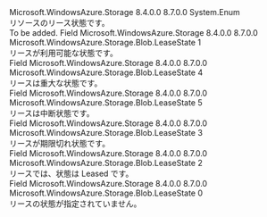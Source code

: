 <Type Name="LeaseState" FullName="Microsoft.WindowsAzure.Storage.Blob.LeaseState">
  <TypeSignature Language="C#" Value="public enum LeaseState" />
  <TypeSignature Language="ILAsm" Value=".class public auto ansi sealed LeaseState extends System.Enum" />
  <TypeSignature Language="DocId" Value="T:Microsoft.WindowsAzure.Storage.Blob.LeaseState" />
  <TypeSignature Language="VB.NET" Value="Public Enum LeaseState" />
  <TypeSignature Language="F#" Value="type LeaseState = " />
  <AssemblyInfo>
    <AssemblyName>Microsoft.WindowsAzure.Storage</AssemblyName>
    <AssemblyVersion>8.4.0.0</AssemblyVersion>
    <AssemblyVersion>8.7.0.0</AssemblyVersion>
  </AssemblyInfo>
  <Base>
    <BaseTypeName>System.Enum</BaseTypeName>
  </Base>
  <Docs>
    <summary>
            リソースのリース状態です。
            </summary>
    <remarks>To be added.</remarks>
  </Docs>
  <Members>
    <Member MemberName="Available">
      <MemberSignature Language="C#" Value="Available" />
      <MemberSignature Language="ILAsm" Value=".field public static literal valuetype Microsoft.WindowsAzure.Storage.Blob.LeaseState Available = int32(1)" />
      <MemberSignature Language="DocId" Value="F:Microsoft.WindowsAzure.Storage.Blob.LeaseState.Available" />
      <MemberSignature Language="VB.NET" Value="Available" />
      <MemberSignature Language="F#" Value="Available = 1" Usage="Microsoft.WindowsAzure.Storage.Blob.LeaseState.Available" />
      <MemberType>Field</MemberType>
      <AssemblyInfo>
        <AssemblyName>Microsoft.WindowsAzure.Storage</AssemblyName>
        <AssemblyVersion>8.4.0.0</AssemblyVersion>
        <AssemblyVersion>8.7.0.0</AssemblyVersion>
      </AssemblyInfo>
      <ReturnValue>
        <ReturnType>Microsoft.WindowsAzure.Storage.Blob.LeaseState</ReturnType>
      </ReturnValue>
      <MemberValue>1</MemberValue>
      <Docs>
        <summary>
            リースが利用可能な状態です。
            </summary>
      </Docs>
    </Member>
    <Member MemberName="Breaking">
      <MemberSignature Language="C#" Value="Breaking" />
      <MemberSignature Language="ILAsm" Value=".field public static literal valuetype Microsoft.WindowsAzure.Storage.Blob.LeaseState Breaking = int32(4)" />
      <MemberSignature Language="DocId" Value="F:Microsoft.WindowsAzure.Storage.Blob.LeaseState.Breaking" />
      <MemberSignature Language="VB.NET" Value="Breaking" />
      <MemberSignature Language="F#" Value="Breaking = 4" Usage="Microsoft.WindowsAzure.Storage.Blob.LeaseState.Breaking" />
      <MemberType>Field</MemberType>
      <AssemblyInfo>
        <AssemblyName>Microsoft.WindowsAzure.Storage</AssemblyName>
        <AssemblyVersion>8.4.0.0</AssemblyVersion>
        <AssemblyVersion>8.7.0.0</AssemblyVersion>
      </AssemblyInfo>
      <ReturnValue>
        <ReturnType>Microsoft.WindowsAzure.Storage.Blob.LeaseState</ReturnType>
      </ReturnValue>
      <MemberValue>4</MemberValue>
      <Docs>
        <summary>
            リースは重大な状態です。
            </summary>
      </Docs>
    </Member>
    <Member MemberName="Broken">
      <MemberSignature Language="C#" Value="Broken" />
      <MemberSignature Language="ILAsm" Value=".field public static literal valuetype Microsoft.WindowsAzure.Storage.Blob.LeaseState Broken = int32(5)" />
      <MemberSignature Language="DocId" Value="F:Microsoft.WindowsAzure.Storage.Blob.LeaseState.Broken" />
      <MemberSignature Language="VB.NET" Value="Broken" />
      <MemberSignature Language="F#" Value="Broken = 5" Usage="Microsoft.WindowsAzure.Storage.Blob.LeaseState.Broken" />
      <MemberType>Field</MemberType>
      <AssemblyInfo>
        <AssemblyName>Microsoft.WindowsAzure.Storage</AssemblyName>
        <AssemblyVersion>8.4.0.0</AssemblyVersion>
        <AssemblyVersion>8.7.0.0</AssemblyVersion>
      </AssemblyInfo>
      <ReturnValue>
        <ReturnType>Microsoft.WindowsAzure.Storage.Blob.LeaseState</ReturnType>
      </ReturnValue>
      <MemberValue>5</MemberValue>
      <Docs>
        <summary>
            リースは中断状態です。
            </summary>
      </Docs>
    </Member>
    <Member MemberName="Expired">
      <MemberSignature Language="C#" Value="Expired" />
      <MemberSignature Language="ILAsm" Value=".field public static literal valuetype Microsoft.WindowsAzure.Storage.Blob.LeaseState Expired = int32(3)" />
      <MemberSignature Language="DocId" Value="F:Microsoft.WindowsAzure.Storage.Blob.LeaseState.Expired" />
      <MemberSignature Language="VB.NET" Value="Expired" />
      <MemberSignature Language="F#" Value="Expired = 3" Usage="Microsoft.WindowsAzure.Storage.Blob.LeaseState.Expired" />
      <MemberType>Field</MemberType>
      <AssemblyInfo>
        <AssemblyName>Microsoft.WindowsAzure.Storage</AssemblyName>
        <AssemblyVersion>8.4.0.0</AssemblyVersion>
        <AssemblyVersion>8.7.0.0</AssemblyVersion>
      </AssemblyInfo>
      <ReturnValue>
        <ReturnType>Microsoft.WindowsAzure.Storage.Blob.LeaseState</ReturnType>
      </ReturnValue>
      <MemberValue>3</MemberValue>
      <Docs>
        <summary>
            リースが期限切れ状態です。
            </summary>
      </Docs>
    </Member>
    <Member MemberName="Leased">
      <MemberSignature Language="C#" Value="Leased" />
      <MemberSignature Language="ILAsm" Value=".field public static literal valuetype Microsoft.WindowsAzure.Storage.Blob.LeaseState Leased = int32(2)" />
      <MemberSignature Language="DocId" Value="F:Microsoft.WindowsAzure.Storage.Blob.LeaseState.Leased" />
      <MemberSignature Language="VB.NET" Value="Leased" />
      <MemberSignature Language="F#" Value="Leased = 2" Usage="Microsoft.WindowsAzure.Storage.Blob.LeaseState.Leased" />
      <MemberType>Field</MemberType>
      <AssemblyInfo>
        <AssemblyName>Microsoft.WindowsAzure.Storage</AssemblyName>
        <AssemblyVersion>8.4.0.0</AssemblyVersion>
        <AssemblyVersion>8.7.0.0</AssemblyVersion>
      </AssemblyInfo>
      <ReturnValue>
        <ReturnType>Microsoft.WindowsAzure.Storage.Blob.LeaseState</ReturnType>
      </ReturnValue>
      <MemberValue>2</MemberValue>
      <Docs>
        <summary>
            リースでは、状態は Leased です。
            </summary>
      </Docs>
    </Member>
    <Member MemberName="Unspecified">
      <MemberSignature Language="C#" Value="Unspecified" />
      <MemberSignature Language="ILAsm" Value=".field public static literal valuetype Microsoft.WindowsAzure.Storage.Blob.LeaseState Unspecified = int32(0)" />
      <MemberSignature Language="DocId" Value="F:Microsoft.WindowsAzure.Storage.Blob.LeaseState.Unspecified" />
      <MemberSignature Language="VB.NET" Value="Unspecified" />
      <MemberSignature Language="F#" Value="Unspecified = 0" Usage="Microsoft.WindowsAzure.Storage.Blob.LeaseState.Unspecified" />
      <MemberType>Field</MemberType>
      <AssemblyInfo>
        <AssemblyName>Microsoft.WindowsAzure.Storage</AssemblyName>
        <AssemblyVersion>8.4.0.0</AssemblyVersion>
        <AssemblyVersion>8.7.0.0</AssemblyVersion>
      </AssemblyInfo>
      <ReturnValue>
        <ReturnType>Microsoft.WindowsAzure.Storage.Blob.LeaseState</ReturnType>
      </ReturnValue>
      <MemberValue>0</MemberValue>
      <Docs>
        <summary>
            リースの状態が指定されていません。
            </summary>
      </Docs>
    </Member>
  </Members>
</Type>